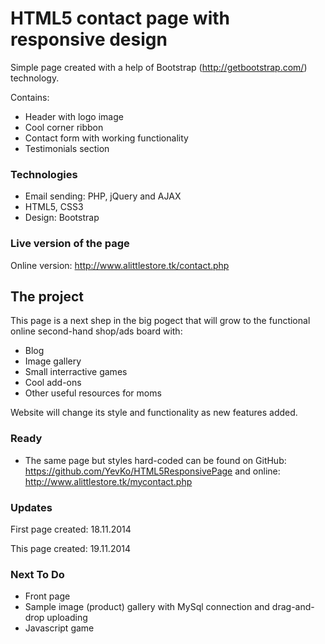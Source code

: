 
# HTML5 contact page with responsive design 

Simple page created with a help of Bootstrap (http://getbootstrap.com/) technology. 

Contains:

* Header with logo image
* Cool corner ribbon
* Contact form with working functionality
* Testimonials section

### Technologies

- Email sending: PHP, jQuery and AJAX
- HTML5, CSS3
- Design: Bootstrap

### Live version of the page

Online version: http://www.alittlestore.tk/contact.php

## The project

This page is a next shep in the big pogect that will grow to the functional online second-hand shop/ads board with:

- Blog
- Image gallery
- Small interractive games
- Cool add-ons
- Other useful resources for moms

Website will change its style and functionality as new features added.
 
### Ready

- The same page but styles hard-coded can be found on GitHub: https://github.com/YevKo/HTML5ResponsivePage and online: http://www.alittlestore.tk/mycontact.php

### Updates

First page created: 18.11.2014

This page created: 19.11.2014

### Next To Do

- Front page
- Sample image (product) gallery with MySql connection and drag-and-drop uploading
- Javascript game





  

